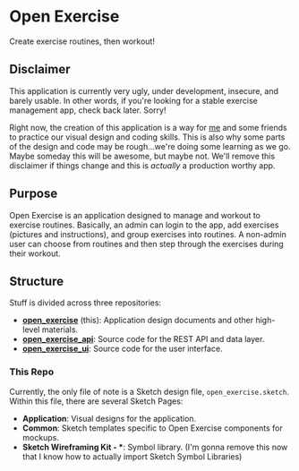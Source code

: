 # Open Exercise

Create exercise routines, then workout!

## Disclaimer

This application is currently very ugly, under development, insecure, and barely usable. In other words, if you're looking for a stable exercise management app, check back later. Sorry!

Right now, the creation of this application is a way for [me](https://github.com/jeffmaher) and some friends to practice our visual design and coding skills. This is also why some parts of the design and code may be rough...we're doing some learning as we go. Maybe someday this will be awesome, but maybe not. We'll remove this disclaimer if things change and this is _actually_ a production worthy app.

## Purpose

Open Exercise is an application designed to manage and workout to exercise routines. Basically, an admin can login to the app, add exercises (pictures and instructions), and group exercises into routines. A non-admin user can choose from routines and then step through the exercises during their workout.

## Structure

Stuff is divided across three repositories:

- [**open_exercise**](https://github.com/jeffmaher/open_exercise) (this): Application design documents and other high-level materials.
- [**open_exercise_api**](https://github.com/jeffmaher/open_exercise_api): Source code for the REST API and data layer. 
- [**open_exercise_ui**](https://github.com/jeffmaher/open_exercise_ui): Source code for the user interface.

### This Repo

Currently, the only file of note is a Sketch design file, `open_exercise.sketch`. Within this file, there are several Sketch Pages:

- **Application**: Visual designs for the application.
- **Common**: Sketch templates specific to Open Exercise components for mockups.
- **Sketch Wireframing Kit - \***: Symbol library. (I'm gonna remove this now that I know how to actually import Sketch Symbol Libraries)